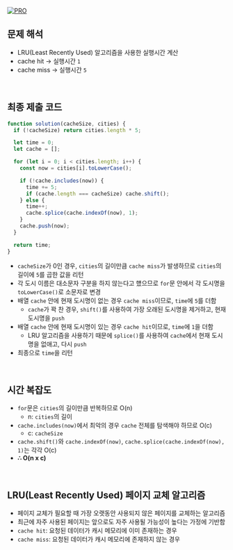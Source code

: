 [![PRO]][Link]

## 문제 해석

- LRU(Least Recently Used) 알고리즘을 사용한 실행시간 계산
- cache hit -> 실행시간 `1`
- cache miss -> 실행시간 `5`

<br/>

## 최종 제출 코드

```javascript
function solution(cacheSize, cities) {
  if (!cacheSize) return cities.length * 5;

  let time = 0;
  let cache = [];

  for (let i = 0; i < cities.length; i++) {
    const now = cities[i].toLowerCase();

    if (!cache.includes(now)) {
      time += 5;
      if (cache.length === cacheSize) cache.shift();
    } else {
      time++;
      cache.splice(cache.indexOf(now), 1);
    }
    cache.push(now);
  }

  return time;
}
```

- `cacheSize`가 0인 경우, `cities`의 길이만큼 `cache miss`가 발생하므로 `cities`의 길이에 `5`를 곱한 값을 리턴
- 각 도시 이름은 대소문자 구분을 하지 않는다고 헀으므로 `for`문 안에서 각 도시명을 `toLowerCase()`로 소문자로 변경
- 배열 `cache` 안에 현재 도시명이 없는 경우 `cache miss`이므로, `time`에 `5`를 더함
  - `cache`가 꽉 찬 경우, `shift()`를 사용하여 가장 오래된 도시명을 제거하고, 현재 도시명을 `push`
- 배열 `cache` 안에 현재 도시명이 있는 경우 `cache hit`이므로, `time`에 `1`을 더함
  - LRU 알고리즘을 사용하기 때문에 `splice()`를 사용하여 `cache`에서 현재 도시명을 없애고, 다시 `push`
- 최종으로 `time`을 리턴

<br/>

## 시간 복잡도

- `for`문은 `cities`의 길이만큼 반복하므로 O(n)
  - n: `cities`의 길이
- `cache.includes(now)`에서 최악의 경우 `cache` 전체를 탐색해야 하므로 O(c)
  - c: `cacheSize`
- `cache.shift()`와 `cache.indexOf(now)`, `cache.splice(cache.indexOf(now), 1)`는 각각 O(c)
- **∴ O(n x c)**

<br/>

## LRU(Least Recently Used) 페이지 교체 알고리즘

- 페이지 교체가 필요할 때 가장 오랫동안 사용되지 않은 페이지를 교체하는 알고리즘
- 최근에 자주 사용된 페이지는 앞으로도 자주 사용될 가능성이 높다는 가정에 기반함
- `cache hit`: 요청된 데이터가 캐시 메모리에 이미 존재하는 경우
- `cache miss`: 요청된 데이터가 캐시 메모리에 존재하지 않는 경우

<!---------------------------------------------------------------------------->

[PRO]: https://github.com/GoSSaChin/algorithm-js/assets/107768516/67c43b52-bc3f-4571-a249-5519021afbb0
[Link]: https://school.programmers.co.kr/learn/courses/30/lessons/17680
